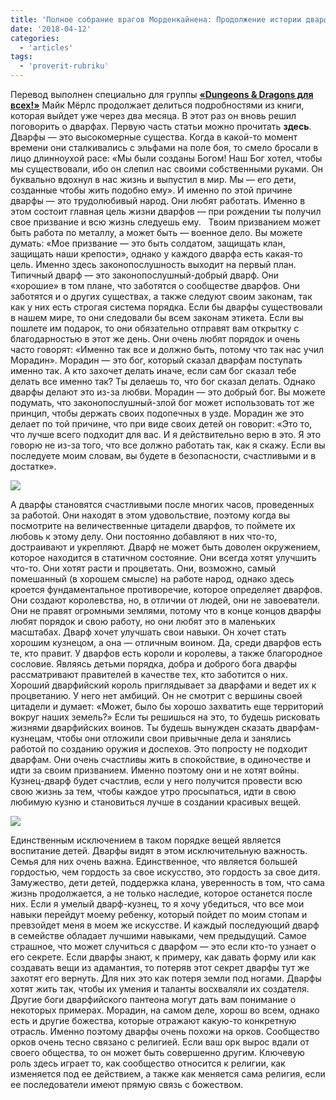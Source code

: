 ```yaml
---
title: 'Полное собрание врагов Морденкайнена: Продолжение истории дварфов'
date: '2018-04-12'
categories:
  - 'articles'
tags:
  - 'proverit-rubriku'
---
```


Перевод выполнен специально для группы **[«Dungeons & Dragons для всех!»](https://vk.com/dnd_for_all 'https://vk.com/dnd_for_all')** Майк Мёрлс продолжает делиться подробностями из книги, которая выйдет уже через два месяца. В этот раз он вновь решил поговорить о дварфах. Первую часть статьи можно прочитать **здесь**. Дварфы — это высокомерные существа. Когда в какой-то момент времени они сталкивались с эльфами на поле боя, то смело бросали в лицо длинноухой расе: «Мы были созданы Богом! Наш Бог хотел, чтобы мы существовали, ибо он слепил нас своими собственными руками. Он буквально вдохнул в нас жизнь и выпустил в мир. Мы — его дети, созданные чтобы жить подобно ему». И именно по этой причине дварфы — это трудолюбивый народ. Они любят работать. Именно в этом состоит главная цель жизни дварфов — при рождении ты получил свое призвание и всю жизнь следуешь ему.   Твоим призванием может быть работа по металлу, а может быть — военное дело. Вы можете думать: «Мое призвание — это быть солдатом, защищать клан, защищать наши крепости», однако у каждого дварфа есть какая-то цель. Именно здесь законопослушность выходит на первый план. Типичный дварф — это законопослушный-добрый дварф. Они «хорошие» в том плане, что заботятся о сообществе дварфов. Они заботятся и о других существах, а также следуют своим законам, так как у них есть строгая система порядка. Если бы дварфы существовали в нашем мире, то они следовали бы всем законам этикета. Если вы пошлете им подарок, то они обязательно отправят вам открытку с благодарностью в этот же день. Они очень любят порядок и очень часто говорят: «Именно так все и должно быть, потому что так нас учил Морадин». Морадин — это бог, который сказал дварфам поступать именно так. А кто захочет делать иначе, если сам бог сказал тебе делать все именно так? Ты делаешь то, что бог сказал делать. Однако дварфы делают это из-за любви. Морадин — это добрый бог. Вы можете подумать, что законопослушный-злой бог может использовать тот же принцип, чтобы держать своих подопечных в узде. Морадин же это делает по той причине, что при виде своих детей он говорит: «Это то, что лучше всего подходит для вас. И я действительно верю в это. Я это говорю не из-за того, что все должно работать так, как я скажу. Если вы последуете моим словам, вы будете в безопасности, счастливыми и в достатке».

![](https://pp.userapi.com/c847124/v847124918/127ee/8GMr5Xw0GcE.jpg)

А дварфы становятся счастливыми после многих часов, проведенных за работой. Они находят в этом удовольствие, поэтому когда вы посмотрите на величественные цитадели дварфов, то поймете их любовь к этому делу. Они постоянно добавляют в них что-то, достраивают и укрепляют. Дварф не может быть доволен окружением, которое находится в статичном состояние. Они всегда хотят улучшить что-то. Они хотят расти и процветать. Они, возможно, самый помешанный (в хорошем смысле) на работе народ, однако здесь кроется фундаментальное противоречие, которое определяет дварфов. Они создают королевства, но, в отличии от людей, они не завоеватели. Они не правят огромными землями, потому что в конце концов дварфы любят порядок и свою работу, но они любят это в маленьких масштабах. Дварф хочет улучшать свои навыки. Он хочет стать хорошим кузнецом, а она — отличным воином. Да, среди дварфов есть те, кто правит. У дварфов есть короли и королевы, а также благородное сословие. Являясь детьми порядка, добра и доброго бога дварфы рассматривают правителей в качестве тех, кто заботится о них. Хороший дварфийский король приглядывает за дварфами и ведет их к процветанию. У него нет амбиций. Он не смотрит с вершины своей цитадели и думает: «Может, было бы хорошо захватить еще территорий вокруг наших земель?» Если ты решишься на это, то будешь рисковать жизнями дварфийских воинов. Ты будешь вынужден сказать дварфам-кузнецам, чтобы они отложили свои привычные дела и занялись работой по созданию оружия и доспехов. Это попросту не подходит дварфам. Они очень счастливы жить в спокойствие, в одиночестве и идти за своим призванием. Именно поэтому они и не хотят войны. Кузнец-дварф будет счастлив, если у него получится провести всю свою жизнь за тем, чтобы каждое утро просыпаться, идти в свою любимую кузню и становиться лучше в создании красивых вещей.

![](https://pp.userapi.com/c847124/v847124918/127f7/bDPlw8UKkvo.jpg)

Единственным исключением в таком порядке вещей является воспитание детей. Дварфы видят в этом исключительную важность. Семья для них очень важна. Единственное, что является большей гордостью, чем гордость за свое искусство, это гордость за свое дитя. Замужество, дети детей, поддержка клана, уверенность в том, что сама жизнь продолжается, а не только наследие, которое останется после них. Если я умелый дварф-кузнец, то я хочу убедиться, что все мои навыки перейдут моему ребенку, который пойдет по моим стопам и превзойдет меня в моем же искусстве. И каждый последующий дварф в семействе обладает лучшими навыками, чем предыдущий. Самое страшное, что может случиться с дварфом — это если кто-то узнает о его секрете. Если дварфы знают, к примеру, как давать форму или как создавать вещи из адамантия, то потеряв этот секрет дварфы тут же захотят его вернуть. Для них это как потеря земли под ногами. Дварфы хотят жить так, чтобы их умения и таланты восхваляли их создателя. Другие боги дварфийского пантеона могут дать вам понимание о некоторых примерах. Морадин, на самом деле, хорош во всем, однако есть и другие божества, которые отражают какую-то конкретную отрасль. Именно поэтому дварфы очень похожи на орков. Сообщество орков очень тесно связано с религией. Если ваш орк вырос вдали от своего общества, то он может быть совершенно другим. Ключевую роль здесь играет то, как сообщество относится к религии, как изменяется под ее действием, а также как меняется сама религия, если ее последователи имеют прямую связь с божеством.
